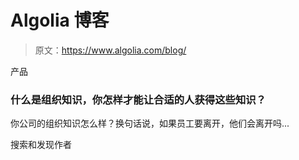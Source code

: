 # Algolia 博客

> 原文：<https://www.algolia.com/blog/>

产品

### 什么是组织知识，你怎样才能让合适的人获得这些知识？

你公司的组织知识怎么样？换句话说，如果员工要离开，他们会离开吗...

搜索和发现作者